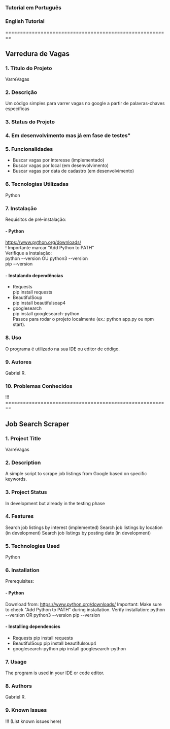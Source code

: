 ### Tutorial em Português  
### English Tutorial

=*=*==*=*==*=*==*=*==*=*==*=*==*=*==*=*==*=*==*=*==*=*==*=*==*=*==*=*==*=*==*=*==*=*==*=*==*=*

## Varredura de Vagas

### 1. Título do Projeto
VarreVagas
### 2. Descrição
Um código simples para varrer vagas no google a partir de palavras-chaves específicas
### 3. Status do Projeto
### 4. Em desenvolvimento mas já em fase de testes"
### 5. Funcionalidades
- Buscar vagas por interesse (implementado)
- Buscar vagas por local (em desenvolvimento)
- Buscar vagas por data de cadastro (em desenvolvimento)
### 6. Tecnologias Utilizadas
Python
### 7. Instalação
  Requisitos de pré-instalação:
#### - Python
  https://www.python.org/downloads/  
  ! Importante marcar "Add Python to PATH"  
  Verifique a instalação:  
  python --version OU python3 --version  
  pip --version
#### - Instalando dependências
- Requests  
  pip install requests  
- BeautifulSoup  
  pip install beautifulsoap4  
- googlesearch  
pip install googlesearch-python  
Passos para rodar o projeto localmente (ex.: python app.py ou npm start).
### 8. Uso
O programa é utilizado na sua IDE ou editor de código.
### 9. Autores
Gabriel R.
### 10. Problemas Conhecidos
!!!
=*=*==*=*==*=*==*=*==*=*==*=*==*=*==*=*==*=*==*=*==*=*==*=*==*=*==*=*==*=*==*=*==*=*==*=*==*=*
## Job Search Scraper
### 1. Project Title
VarreVagas
### 2. Description
A simple script to scrape job listings from Google based on specific keywords.
### 3. Project Status
In development but already in the testing phase
### 4. Features
Search job listings by interest (implemented)
Search job listings by location (in development)
Search job listings by posting date (in development)
### 5. Technologies Used
Python
### 6. Installation
Prerequisites:
#### - Python
Download from: https://www.python.org/downloads/
Important: Make sure to check "Add Python to PATH" during installation.
Verify installation:
python --version OR python3 --version
pip --version
#### - Installing dependencies
- Requests
pip install requests
- BeautifulSoup
pip install beautifulsoup4
- googlesearch-python
pip install googlesearch-python

### 7. Usage
The program is used in your IDE or code editor.

### 8. Authors
Gabriel R.

### 9. Known Issues
!!! (List known issues here)
